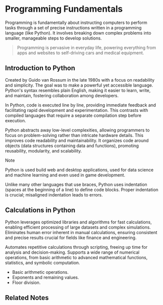 # Programming Fundamentals

Programming is fundamentally about instructing computers to perform tasks through a set of precise instructions written in a programming language (like Python). It involves breaking down complex problems into smaller, manageable steps to develop solutions.

>Programming is pervasive in everyday life, powering everything from apps and websites to self-driving cars and medical equipment.

## Introduction to Python

Created by Guido van Rossum in the late 1980s with a focus on readability and simplicity. The goal was to make a powerful yet accessible language. Python's syntax resembles plain English, making it easier to learn, write, and maintain, fostering collaboration among developers.

In Python, code is executed line by line, providing immediate feedback and facilitating rapid development and experimentation. This contrasts with compiled languages that require a separate compilation step before execution. 

Python abstracts away low-level complexities, allowing programmers to focus on problem-solving rather than intricate hardware details. This improves code readability and maintainability. It organizes code around objects (data structures containing data and functions), promoting reusability, modularity, and scalability.

> [!Note]
> Python is used build web and desktop applications, used for data science and machine learning and even used in game development.

Unlike many other languages that use braces, Python uses indentation (spaces at the beginning of a line) to define code blocks. Proper indentation is crucial; misaligned indentation leads to errors. 

## Calculations in Python

Python leverages optimized libraries and algorithms for fast calculations, enabling efficient processing of large datasets and complex simulations. Eliminates human error inherent in manual calculations, ensuring consistent and precise results crucial for fields like finance and engineering.    

Automates repetitive calculations through scripting, freeing up time for analysis and decision-making.  Supports a wide range of numerical operations, from basic arithmetic to advanced mathematical functions, statistics, and symbolic computation.

- Basic arithmetic operations.
- Exponents and remaining values.
- Floor division.

## Related Notes
